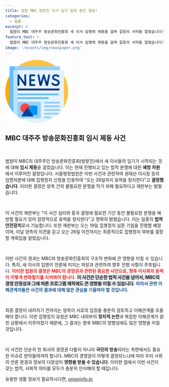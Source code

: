 ```yaml
---
title: 법원 MBC 방문진 이사 임기 잠정 중단 결정!
categories:
  - 법률
excerpt: >
  법원이 MBC 대주주 방송문화진흥회 새 이사 임명에 제동을 걸며 갈등의 서막을 알렸습니다! 26일까지 효력을 정지한 이 결정은 어떤 파장을 불러올지, 결과를 놓고 귀추가 주목됩니다.
feature_text: >
  법원이 MBC 대주주 방송문화진흥회 새 이사 임명에 제동을 걸며 갈등의 서막을 알렸습니다! 26일까지 효력을 정지한 이 결정은 어떤 파장을 불러올지, 결과를 놓고 귀추가 주목됩니다.
image: '/assets/img/newspaper.png'
---
```


<p><img src="/assets/img/newspaper.png" alt="kimp 속보" /></p>

<h2 data-ke-size="size26">MBC 대주주 방송문화진흥회 임시 제동 사건</h2>

<p data-ke-size="size16">&nbsp;</p>

<p>법원이 MBC의 대주주인 방송문화진흥회(방문진)에서 새 이사들의 임기가 시작되는 것에 대해 <strong>임시 제동</strong>을 걸었습니다. 이는 현재 진행되고 있는 법적 분쟁에 대한 <strong>예방 차원</strong>에서 이루어진 결정입니다. 서울행정법원은 이번 사건과 관련하여 권태선 이사장 등의 임명처분에 대해 집행정지 신청을 인용하여 "오는 26일까지 효력을 정지한다"고 <strong>결정했습니다</strong>. 이러한 결정은 양측 간의 불필요한 분쟁을 막기 위해 필요하다고 재판부는 밝혔습니다. </p>

<p data-ke-size="size16">&nbsp;</p>

<p>이 사건의 재판부는 "이 사건 심리와 종국 결정에 필요한 기간 동안 불필요한 분쟁을 예방할 필요가 있어 잠정적으로 효력을 정지한다"고 명확히 밝혔습니다. 이는 일종의 <strong>법적 안전장치</strong>로서 기능합니다. 또한 재판부는 오는 19일 집행정지 심문 기일을 진행할 예정이며, 이날 양측의 의견을 듣고 오는 26일 이전까지는 최종적으로 집행정지 여부를 결정할 계획임을 알렸습니다. </p>

<p data-ke-size="size16">&nbsp;</p>

<p>이번 사건의 경과는 MBC와 방송문화진흥회의 구조적 변화에 큰 영향을 미칠 수 있습니다. 특히, 새 이사의 임명이 언론에 미치는 파장과 관련하여 향후 진행 사항이 주목됩니다. <b><span style="color: #ee2323;">이러한 법원의 결정은 MBC의 경영권과 관련된 중요한 사안으로, 향후 이사회의 동력이 어떻게 변화할지를 지켜봐야 합니다.</span></b> <b><span style="background-color: #21538527;">이 사건은 단순한 법적 사건을 넘어서, MBC의 경영 안정성과 그에 따른 프로그램 제작에도 큰 영향을 미칠 수 있습니다.</span></b> <b><span style="color: #1a5490;">따라서 관련 이해관계자들은 사건의 결과에 대해 많은 관심을 기울여야 할 것입니다.</span></b></p>

<p data-ke-size="size16">&nbsp;</p>

<p>최종 결정이 내려지기 전까지는 양측이 서로의 입장을 충분히 검토하고 이해관계를 조율해야 합니다. 이번 집행정지 요청은 MBC 내외부의 <strong>정치적 논란</strong>과 복잡한 이해관계가 얽힌 상황에서 이루어졌기 때문에, 그 결과는 향후 MBC의 방향성에도 많은 영향을 미칠 것입니다. </p>

<p data-ke-size="size16">&nbsp;</p>

<p>이 사건은 단순히 한 회사의 경영권 다툼이 아니라 <strong>국민의 방송</strong>이라는 측면에서도 중요한 이슈로 받아들여져야 합니다. MBC의 경영권이 어떻게 결정되느냐에 따라 우리 사회의 언론 환경과 정보의 다양성이 <strong>영향을 받을 수 있습니다</strong>. 이러한 점에서 이번 사건이 갖는 법적, 사회적 의미를 모두가 충분히 인식해야 할 때입니다.</p>
유용한 생활 정보가 필요하시다면, <a href="https://onioninfo.kr" rel="dofollow">onioninfo.kr</a>



